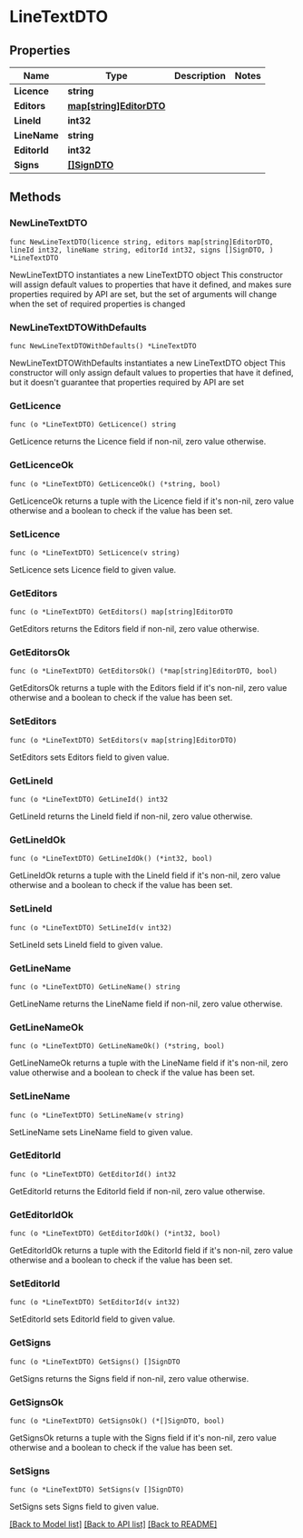 # LineTextDTO

## Properties

Name | Type | Description | Notes
------------ | ------------- | ------------- | -------------
**Licence** | **string** |  | 
**Editors** | [**map[string]EditorDTO**](EditorDTO.md) |  | 
**LineId** | **int32** |  | 
**LineName** | **string** |  | 
**EditorId** | **int32** |  | 
**Signs** | [**[]SignDTO**](SignDTO.md) |  | 

## Methods

### NewLineTextDTO

`func NewLineTextDTO(licence string, editors map[string]EditorDTO, lineId int32, lineName string, editorId int32, signs []SignDTO, ) *LineTextDTO`

NewLineTextDTO instantiates a new LineTextDTO object
This constructor will assign default values to properties that have it defined,
and makes sure properties required by API are set, but the set of arguments
will change when the set of required properties is changed

### NewLineTextDTOWithDefaults

`func NewLineTextDTOWithDefaults() *LineTextDTO`

NewLineTextDTOWithDefaults instantiates a new LineTextDTO object
This constructor will only assign default values to properties that have it defined,
but it doesn't guarantee that properties required by API are set

### GetLicence

`func (o *LineTextDTO) GetLicence() string`

GetLicence returns the Licence field if non-nil, zero value otherwise.

### GetLicenceOk

`func (o *LineTextDTO) GetLicenceOk() (*string, bool)`

GetLicenceOk returns a tuple with the Licence field if it's non-nil, zero value otherwise
and a boolean to check if the value has been set.

### SetLicence

`func (o *LineTextDTO) SetLicence(v string)`

SetLicence sets Licence field to given value.


### GetEditors

`func (o *LineTextDTO) GetEditors() map[string]EditorDTO`

GetEditors returns the Editors field if non-nil, zero value otherwise.

### GetEditorsOk

`func (o *LineTextDTO) GetEditorsOk() (*map[string]EditorDTO, bool)`

GetEditorsOk returns a tuple with the Editors field if it's non-nil, zero value otherwise
and a boolean to check if the value has been set.

### SetEditors

`func (o *LineTextDTO) SetEditors(v map[string]EditorDTO)`

SetEditors sets Editors field to given value.


### GetLineId

`func (o *LineTextDTO) GetLineId() int32`

GetLineId returns the LineId field if non-nil, zero value otherwise.

### GetLineIdOk

`func (o *LineTextDTO) GetLineIdOk() (*int32, bool)`

GetLineIdOk returns a tuple with the LineId field if it's non-nil, zero value otherwise
and a boolean to check if the value has been set.

### SetLineId

`func (o *LineTextDTO) SetLineId(v int32)`

SetLineId sets LineId field to given value.


### GetLineName

`func (o *LineTextDTO) GetLineName() string`

GetLineName returns the LineName field if non-nil, zero value otherwise.

### GetLineNameOk

`func (o *LineTextDTO) GetLineNameOk() (*string, bool)`

GetLineNameOk returns a tuple with the LineName field if it's non-nil, zero value otherwise
and a boolean to check if the value has been set.

### SetLineName

`func (o *LineTextDTO) SetLineName(v string)`

SetLineName sets LineName field to given value.


### GetEditorId

`func (o *LineTextDTO) GetEditorId() int32`

GetEditorId returns the EditorId field if non-nil, zero value otherwise.

### GetEditorIdOk

`func (o *LineTextDTO) GetEditorIdOk() (*int32, bool)`

GetEditorIdOk returns a tuple with the EditorId field if it's non-nil, zero value otherwise
and a boolean to check if the value has been set.

### SetEditorId

`func (o *LineTextDTO) SetEditorId(v int32)`

SetEditorId sets EditorId field to given value.


### GetSigns

`func (o *LineTextDTO) GetSigns() []SignDTO`

GetSigns returns the Signs field if non-nil, zero value otherwise.

### GetSignsOk

`func (o *LineTextDTO) GetSignsOk() (*[]SignDTO, bool)`

GetSignsOk returns a tuple with the Signs field if it's non-nil, zero value otherwise
and a boolean to check if the value has been set.

### SetSigns

`func (o *LineTextDTO) SetSigns(v []SignDTO)`

SetSigns sets Signs field to given value.



[[Back to Model list]](../README.md#documentation-for-models) [[Back to API list]](../README.md#documentation-for-api-endpoints) [[Back to README]](../README.md)


